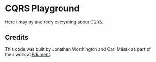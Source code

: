 # CQRS Playground

Here I may try and retry everything about CQRS.

## Credits

This code was built by Jonathan Worthington and Carl Mäsak as part of their
work at [Edument](http://www.edument.se/).
